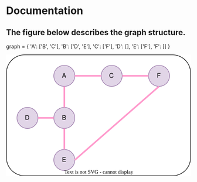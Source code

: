 # Documentation

## The figure below describes the graph structure.

graph = {
    'A': ['B', 'C'],
    'B': ['D', 'E'],
    'C': ['F'],
    'D': [],
    'E': ['F'],
    'F': []
 }

![graph structure](./graph.drawio.svg)

